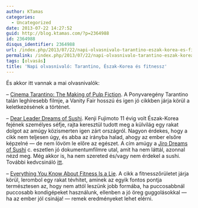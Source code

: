 ```yaml
---
author: KTamas
categories:
  - Uncategorized
date: 2013-07-22 14:27:52
guid: http://blog.ktamas.com/?p=2364988
id: 2364988
disqus_identifier: 2364988
url: /index.php/2013/07/22/napi-olvasnivalo-tarantino-eszak-korea-es-fitnessz/
permalink: /index.php/2013/07/22/napi-olvasnivalo-tarantino-eszak-korea-es-fitnessz/
tags: [olvasás]
title: 'Napi olvasnivaló: Tarantino, Észak-Korea és fitnessz'
---
```


És akkor itt vannak a mai olvasnivalók:

&#8211; [Cinema Tarantino: The Making of Pulp Fiction](http://www.vanityfair.com/hollywood/2013/03/making-of-pulp-fiction-oral-history). A Ponyvaregény Tarantino talán leghíresebb filmje, a Vanity Fair hosszú és igen jó cikkben járja körül a keletkezésének a történet.
  
&#8211; [Dear Leader Dreams of Sushi](http://www.gq.com/news-politics/newsmakers/201306/kim-jong-il-sushi-chef-kenji-fujimoto-adam-johnson-2013?printable=true). Kenji Fujimoto 11 évig volt Észak-Korea fejének személyes séfje, rajta keresztül tudott meg a külvilág egy rakat dolgot az amúgy közismerten igen zárt országról. Nagyon érdekes, hogy a cikk nem teljesen úgy, és abba az irányba halad, ahogy az ember elsőre képzelné &#8212; de nem lövöm le előre az egészet. A cím amúgy a [Jiro Dreams of Sushi](http://www.imdb.com/title/tt1772925/?ref_=fn_al_tt_1) c. eszetlen jó dokumentumfilmre utal, amit ha nem láttál, azonnal nézd meg. Még akkor is, ha nem szereted és/vagy nem érdekel a sushi. További kedvcsináló [itt](http://worldshots.hu/2012-07/film-a-legtokeletesebb-szusirol/).
  
&#8211; [Everything You Know About Fitness Is a Lie](http://archive.mensjournal.com/everything-you-know-about-fitness-is-a-lie/print/). A cikk a fitnesszőrületet járja körül, lerombol egy rakat tévhitet, aminek az egyik fontos pontja természtesen az, hogy nem attól leszünk jobb formába, ha puccosabbnál puccosabb kondigépeket használunk, ellenben a jó öreg guggolásokkal &#8212; ha az ember jól csinája! &#8212; remek eredményeket lehet elérni.
